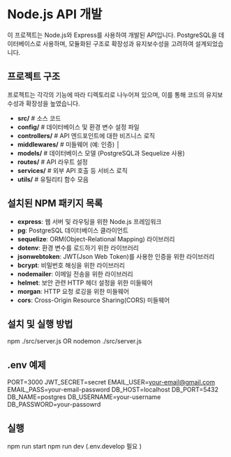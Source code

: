 # Node.js API 개발

이 프로젝트는 Node.js와 Express를 사용하여 개발된 API입니다. PostgreSQL을 데이터베이스로 사용하며, 모듈화된 구조로 확장성과 유지보수성을 고려하여 설계되었습니다.

## 프로젝트 구조

프로젝트는 각각의 기능에 따라 디렉토리로 나누어져 있으며, 이를 통해 코드의 유지보수성과 확장성을 높였습니다.

- **src/** # 소스 코드 
- **config/** # 데이터베이스 및 환경 변수 설정 파일
- **controllers/** # API 엔드포인트에 대한 비즈니스 로직 
- **middlewares/** # 미들웨어 (예: 인증) │
- **models/** # 데이터베이스 모델 (PostgreSQL과 Sequelize 사용) 
- **routes/** # API 라우트 설정 
- **services/** # 외부 API 호출 등 서비스 로직
- **utils/** # 유틸리티 함수 모음 


## 설치된 NPM 패키지 목록

- **express**: 웹 서버 및 라우팅을 위한 Node.js 프레임워크
- **pg**: PostgreSQL 데이터베이스 클라이언트
- **sequelize**: ORM(Object-Relational Mapping) 라이브러리
- **dotenv**: 환경 변수를 로드하기 위한 라이브러리
- **jsonwebtoken**: JWT(Json Web Token)를 사용한 인증을 위한 라이브러리
- **bcrypt**: 비밀번호 해싱을 위한 라이브러리
- **nodemailer**: 이메일 전송을 위한 라이브러리
- **helmet**: 보안 관련 HTTP 헤더 설정을 위한 미들웨어
- **morgan**: HTTP 요청 로깅을 위한 미들웨어
- **cors**: Cross-Origin Resource Sharing(CORS) 미들웨어

## 설치 및 실행 방법
npm ./src/server.js OR
nodemon ./src/server.js

## .env 예제
PORT=3000
JWT_SECRET=secret
EMAIL_USER=your-email@gmail.com
EMAIL_PASS=your-email-password
DB_HOST=localhost
DB_PORT=5432
DB_NAME=postgres
DB_USERNAME=your-username
DB_PASSWORD=your-passowrd

## 실행
npm run start
npm run dev (.env.develop 필요 )